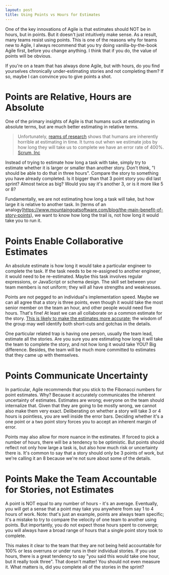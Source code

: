 ```yaml
---
layout: post
title: Using Points vs Hours for Estimates
---
```


One of the key innovations of Agile is that estimates should NOT be in hours,
but in points. But it doesn't just intuitively make sense. As a result, many
teams resist using points. This is one of the reasons why for teams new to
Agile, I always recommend that you try doing vanilla-by-the-book Agile first,
before you change anything. I think that if you do, the value of points will be
obvious.

If you're on a team that has always done Agile, but with hours, do you find
yourselves chronically under-estimating stories and not completing them? If so,
maybe I can convince you to give points a shot.


# Points are Relative, Hours are Absolute

One of the primary insights of Agile is that humans suck at estimating in
absolute terms, but are much better estimating in relative terms.

> Unfortunately, [reams of research](http://pm.stackexchange.com/questions/11675/is-there-any-published-research-about-story-points-vs-time-estimation) shows that humans are inherently horrible at
estimating in time. It turns out when we estimate jobs by how long they will
take us to complete we have an error rate of 400%. [Scrum, Inc](https://www.scruminc.com/points-vs-hours/)

Instead of trying to estimate how long a task with take, simply try to estimate
whether it is larger or smaller than another story. Don't think, "I should be
able to do that in three hours". Compare the story to something you have already
completed. Is it bigger than that 3 point story you did last sprint? Almost
twice as big? Would you say it's another 3, or is it more like 5 or 8?

Fundamentally, we are not estimating how long a task will take, but how large
it is relative to another task. In [terms of an analogy]https://www.mountaingoatsoftware.com/blog/the-main-benefit-of-story-points),
we want to know how long the trail is, not how long it would take you to run it.


# Points Enable Collaborative Estimates

An absolute estimate is how long it would take a particular engineer to complete
the task. If the task needs to be re-assigned to another engineer, it would need
to be re-estimated. Maybe this task involves regular expressions, or JavaScript
or schema design. The skill set between your team members is not uniform; they
will all have strengths and weaknesses.

Points are not pegged to an individual's implementation speed. Maybe we can all
agree that a story is three points, even though it would take the most senior
member on the team an hour, and other people would need five hours. That's fine!
At least we can all collaborate on a common estimate for the story. [This is
likely to make the estimates more accurate](https://www.mountaingoatsoftware.com/blog/dont-equate-story-points-to-hours);
the wisdom of the group may well identify both short-cuts and gotchas in the
details.

One particular related trap is having one person, usually the team lead, estimate
all the stories. Are you sure you are estimating how long it will take the team
to complete the story, and not how long it would take YOU? Big difference.
Besides, the team will be much more committed to estimates that they came up
with themselves.


# Points Communicate Uncertainty

In particular, Agile recommends that you stick to the Fibonacci numbers for
point estimates. Why? Because it accurately communicates the inherent
uncertainty of estimates. Estimates are wrong; everyone on the team should
internalize that. Given that they are going to be mostly wrong, we cannot also
make them very exact. Deliberating on whether a story will take 3 or 4 hours is
pointless, you are well inside the error bars. Deciding whether it's a one
point or a two point story forces you to accept an inherent margin of error.

Points may also allow for more nuance in the estimates. If forced to pick a
number of hours, there will be a tendency to be optimistic. But points should
reflect not only how large a task is, but also how much risk or uncertainty
there is. It's common to say that a story should only be 3 points of work, but
we're calling it an 8 because we're not sure about some of the details.


# Points Make the Team Accountable for Stories, not Estimates

A point is NOT equal to any number of hours - it's an average. Eventually, you
will get a sense that a point may take you anywhere from say 1 to 4 hours of
work. Note: that's just an example, points are always team specific; it's a
mistake to try to compare the velocity of one team to another using points.
But importantly, you do not expect those hours spent to converge; you will always
have a broad range of hours that a single point story took to complete.

This makes it clear to the team that they are not being held accountable for
100% or less overruns or under runs in their individual stories. If you use
hours, there is a great tendency to say "you said this would take one hour, but
it really took three". That doesn't matter! You should not even measure it.
What matters is, did you complete all of the stories in the sprint?
